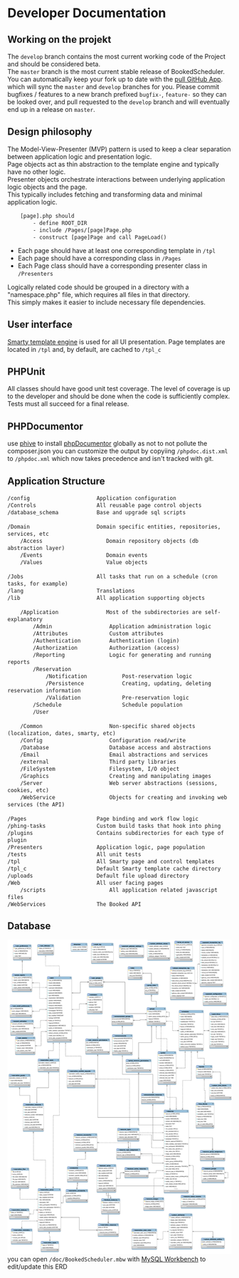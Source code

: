 # Developer Documentation
## Working on the projekt
The `develop` branch contains the most current working code of the Project and should be considered beta.  
The `master` branch is the most current stable release of BookedScheduler.  
You can automatically keep your fork up to date with the [pull GitHub App](https://github.com/apps/pull). which will sync the `master` and `develop` branches for you.
Please commit bugfixes / features to a new branch prefixed `bugfix-`, `feature-` so they can be looked over, and pull requested to the `develop` branch and will eventually end up in a release on `master`.

## Design philosophy
The Model-View-Presenter (MVP) pattern is used to keep a clear separation between application logic and presentation logic.  
Page objects act as thin abstraction to the template engine and typically have no other logic.  
Presenter objects orchestrate interactions between underlying application logic objects and the page.  
This typically includes fetching and transforming data and minimal application logic.  

```
    [page].php should
        - define ROOT_DIR
        - include /Pages/[page]Page.php
        - construct [page]Page and call PageLoad()
```

- Each page should have at least one corresponding template in `/tpl`
- Each page should have a corresponding class in `/Pages`
- Each Page class should have a corresponding presenter class in `/Presenters`

Logically related code should be grouped in a directory with a "namespace.php" file, which requires all files in that directory.  
This simply makes it easier to include necessary file dependencies.

## User interface
[Smarty template engine](https://www.smarty.net/docsv2/en/language.basic.syntax.tpl) is used for all UI presentation. Page templates are located in `/tpl` and, by default, are cached to `/tpl_c`

## PHPUnit
All classes should have good unit test coverage. The level of coverage is up to the developer and should be done when the code is sufficiently complex.
Tests must all succeed for a final release.

## PHPDocumentor
use [phive](https://phar.io/) to install [phpDocumentor](https://phpdoc.org/) globally as not to not pollute the composer.json
you can customize the output by copyiing `/phpdoc.dist.xml` to `/phpdoc.xml` which now takes precedence and isn't tracked with git.

## Application Structure

    /config                     Application configuration
    /Controls                   All reusable page control objects
    /database_schema            Base and upgrade sql scripts

    /Domain                     Domain specific entities, repositories, services, etc
        /Access                    Domain repository objects (db abstraction layer)
        /Events                    Domain events
        /Values                    Value objects

    /Jobs                       All tasks that run on a schedule (cron tasks, for example)
    /lang                       Translations
    /lib                        All application supporting objects

        /Application               Most of the subdirectories are self-explanatory
            /Admin                  Application administration logic
            /Attributes             Custom attributes
            /Authentication         Authentication (login)
            /Authorization          Authorization (access)
            /Reporting              Logic for generating and running reports
            /Reservation        
                /Notification           Post-reservation logic
                /Persistence            Creating, updating, deleting reservation information
                /Validation             Pre-reservation logic
            /Schedule                   Schedule population
            /User

        /Common                     Non-specific shared objects (localization, dates, smarty, etc)
        /Config                     Configuration read/write
        /Database                   Database access and abstractions
        /Email                      Email abstractions and services
        /external                   Third party libraries
        /FileSystem                 Filesystem, I/O object
        /Graphics                   Creating and manipulating images
        /Server                     Web server abstractions (sessions, cookies, etc)
        /WebService                 Objects for creating and invoking web services (the API)

    /Pages                      Page binding and work flow logic
    /phing-tasks                Custom build tasks that hook into phing
    /plugins                    Contains subdirectories for each type of plugin
    /Presenters                 Application logic, page population
    /tests                      All unit tests
    /tpl                        All Smarty page and control templates
    /tpl_c                      Default Smarty template cache directory
    /uploads                    Default file upload directory
    /Web                        All user facing pages
        /scripts                    All application related javascript files
    /WebServices                The Booked API

## Database
![Entity Relationship Diagram](./ERD.svg)
you can open `/doc/BookedScheduler.mbw` with [MySQL Workbench](https://www.mysql.com/products/workbench/) to edit/update this ERD
